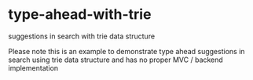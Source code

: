 # type-ahead-with-trie
 suggestions in search with trie data structure

Please note this is an example to demonstrate type ahead suggestions in search using trie data structure and has no proper MVC / backend implementation
